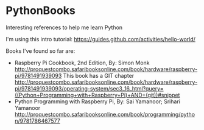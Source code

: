# PythonBooks
Interesting references to help me learn Python

I'm using this intro tutorial: https://guides.github.com/activities/hello-world/

Books I've found so far are:
* Raspberry Pi Cookbook, 2nd Edition, By: Simon Monk
  http://proquestcombo.safaribooksonline.com/book/hardware/raspberry-pi/9781491939093
  This book has a GIT chapter http://proquestcombo.safaribooksonline.com/book/hardware/raspberry-pi/9781491939093/operating-system/sec3_16_html?query=((Python+Programming+with+Raspberry+Pi)+AND+(git))#snippet
 * Python Programming with Raspberry Pi, By: Sai Yamanoor; Srihari Yamanoor
   http://proquestcombo.safaribooksonline.com/book/programming/python/9781786467577
